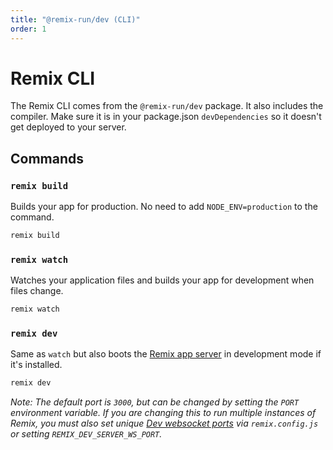```yaml
---
title: "@remix-run/dev (CLI)"
order: 1
---
```


# Remix CLI

The Remix CLI comes from the `@remix-run/dev` package. It also includes the compiler. Make sure it is in your package.json `devDependencies` so it doesn't get deployed to your server.

## Commands

### `remix build`

Builds your app for production. No need to add `NODE_ENV=production` to the command.

```sh
remix build
```

### `remix watch`

Watches your application files and builds your app for development when files change.

```sh
remix watch
```

### `remix dev`

Same as `watch` but also boots the [Remix app server][remix-app-server] in development mode if it's installed.

```sh
remix dev
```

_Note: The default port is `3000`, but can be changed by setting the `PORT` environment variable. If you are changing this to run multiple instances of Remix, you must also set unique [Dev websocket ports][dev-websocket-ports] via `remix.config.js` or setting `REMIX_DEV_SERVER_WS_PORT`._

[remix-app-server]: serve.md
[dev-websocket-ports]: https://remix.run/docs/en/v1/api/conventions#devserverport
